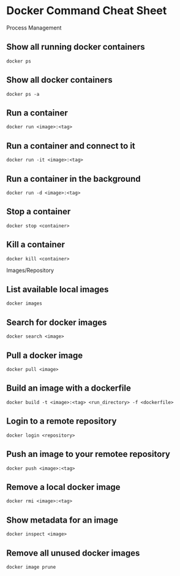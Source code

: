 # Docker Command Cheat Sheet
Process Management

## Show all running docker containers
```
docker ps
```

## Show all docker containers
```
docker ps -a
```

## Run a container
```
docker run <image>:<tag>
```

## Run a container and connect to it
```
docker run -it <image>:<tag>
```

## Run a container in the background
```
docker run -d <image>:<tag>
```

## Stop a container
```
docker stop <container>
```

## Kill a container
```
docker kill <container>
```

Images/Repository

## List available local images
```
docker images
```

## Search for docker images
```
docker search <image>
```

## Pull a docker image
```
docker pull <image>
```

## Build an image with a dockerfile
```
docker build -t <image>:<tag> <run_directory> -f <dockerfile>
```

## Login to a remote repository
```
docker login <repository>
```

## Push an image to your remotee repository
```
docker push <image>:<tag>
```

## Remove a local docker image
```
docker rmi <image>:<tag>
```

## Show metadata for an image
```
docker inspect <image>
```

## Remove all unused docker images
```
docker image prune
```
  
